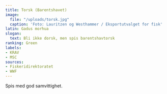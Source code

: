 ```yaml
---
title: Torsk (Barentshavet)
image:
  file: "/uploads/torsk.jpg"
  caption: 'Foto: Lauritzen og Westhammer / Eksportutvalget for fisk'
latin: Gadus morhua
slogan:
  text: Bli ikke dorsk, men spis barentshavtorsk
ranking: Green
labels:
- KRAV
- MSC
sources:
- Fiskeridirektoratet
- WWF
---
```


Spis med god samvittighet.
